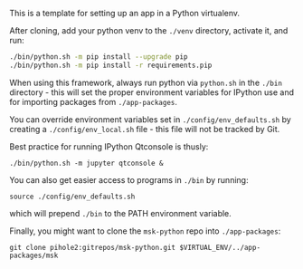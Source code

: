 This is a template for setting up an app in a Python virtualenv.

After cloning, add your python venv to the `./venv` directory,
activate it, and run:

```bash
./bin/python.sh -m pip install --upgrade pip
./bin/python.sh -m pip install -r requirements.pip
```

When using this framework, always run python via `python.sh` in the
`./bin` directory - this will set the proper environment variables
for IPython use and for importing packages from `./app-packages`.

You can override environment variables set in `./config/env_defaults.sh`
by creating a `./config/env_local.sh` file - this file will not be
tracked by Git.

Best practice for running IPython Qtconsole is thusly:
```
./bin/python.sh -m jupyter qtconsole &
```

You can also get easier access to programs in `./bin` by running:
```
source ./config/env_defaults.sh
```
which will prepend `./bin` to the PATH environment variable.

Finally, you might want to clone the `msk-python` repo into `./app-packages`:
```
git clone pihole2:gitrepos/msk-python.git $VIRTUAL_ENV/../app-packages/msk
```

